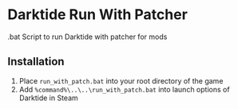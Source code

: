 # Darktide Run With Patcher
.bat Script to run Darktide with patcher for mods

## Installation
1. Place `run_with_patch.bat` into your root directory of the game
2. Add `%command%\..\..\run_with_patch.bat` into launch options of Darktide in Steam
